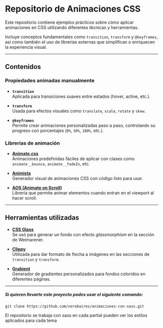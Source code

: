 # Repositorio de Animaciones CSS

Este repositorio contiene ejemplos prácticos sobre cómo aplicar animaciones en CSS utilizando diferentes técnicas y herramientas.

Incluye conceptos fundamentales como `transition`, `transform` y `@keyframes`, así como también el uso de librerías externas que simplifican o enriquecen la experiencia visual.

---

## Contenidos

### Propiedades animadas manualmente

- **`transition`**  
  Aplicada para transiciones suaves entre estados (hover, active, etc.).

- **`transform`**  
  Usada para efectos visuales como `translate`, `scale`, `rotate` y `skew`.

- **`@keyframes`**  
  Permite crear animaciones personalizadas paso a paso, controlando su progreso con porcentajes (`0%`, `50%`, `100%`, etc.).

### Librerías de animación

- [**Animate.css**](https://animate.style/)  
  Animaciones predefinidas fáciles de aplicar con clases como `animate__bounce`, `animate__fadeIn`, etc.

- [**Animista**](https://animista.net/)  
  Generador visual de animaciones CSS con código listo para usar.

- [**AOS (Animate on Scroll)**](https://michalsnik.github.io/aos/)  
  Librería que permite animar elementos cuando entran en el viewport al hacer scroll.

---

## Herramientas utilizadas

-  **[CSS Glass](https://css.glass/)**  
  Se usó para generar un fondo con efecto *glassmorphism* en la sección de Weimarener.

-  **[Clippy](https://bennettfeely.com/clippy/)**  
  Utilizada para dar formato de flecha a imágenes en las secciones de `transition` y `transform`.

-  **[Grabient](https://www.grabient.com/)**  
  Generador de gradientes personalizados para fondos coloridos en diferentes páginas.

---

##### Si quieren llevarte este proyecto podes usar el siguiente comando: 
`git clone https://github.com/verobaires/animaciones-con-sass.git`

El repositorio se trabaja con sass en cada partial pueden ver los estilos aplicados para cada tema
